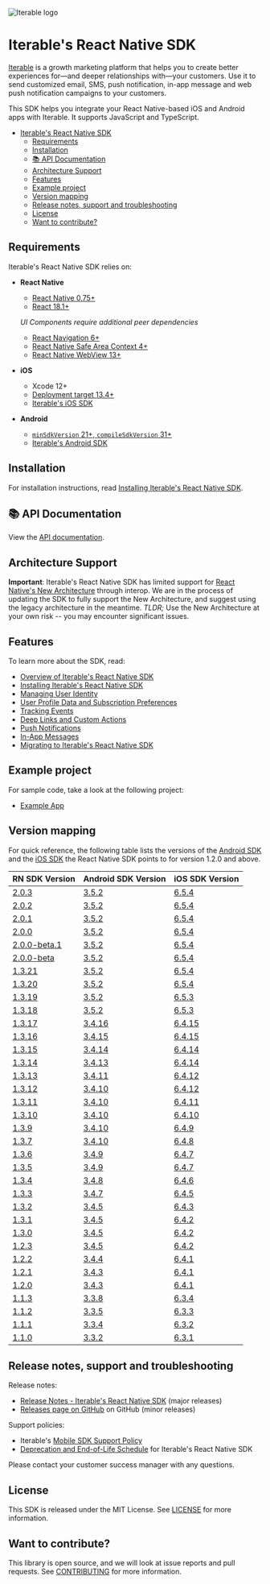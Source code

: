 ![Iterable logo](./images/Iterable-Logo.png "Iterable Logo")

# Iterable's React Native SDK

[Iterable](https://www.iterable.com) is a growth marketing platform that helps
you to create better experiences for—and deeper relationships with—your
customers. Use it to send customized email, SMS, push notification, in-app
message and web push notification campaigns to your customers.

This SDK helps you integrate your React Native-based iOS and Android apps with
Iterable. It supports JavaScript and TypeScript.



<!-- @import "[TOC]" {cmd="toc" depthFrom=2 depthTo=6 orderedList=false} -->

<!-- code_chunk_output -->

- [Iterable's React Native SDK](#iterables-react-native-sdk)
  - [Requirements](#requirements)
  - [Installation](#installation)
  - [📚 API Documentation](#-api-documentation)
  - [Architecture Support](#architecture-support)
  - [Features](#features)
  - [Example project](#example-project)
  - [Version mapping](#version-mapping)
  - [Release notes, support and troubleshooting](#release-notes-support-and-troubleshooting)
  - [License](#license)
  - [Want to contribute?](#want-to-contribute)

<!-- /code_chunk_output -->



## Requirements

Iterable's React Native SDK relies on:

- **React Native**
    - [React Native 0.75+](https://github.com/facebook/react-native)
    - [React 18.1+](https://github.com/facebook/react)

    _UI Components require additional peer dependencies_
    - [React Navigation 6+](https://github.com/react-navigation/react-navigation)
    - [React Native Safe Area Context 4+](https://github.com/th3rdwave/react-native-safe-area-context)
    - [React Native WebView 13+](https://github.com/react-native-webview/react-native-webview)

- **iOS**
    - Xcode 12+
    - [Deployment target 13.4+](https://help.apple.com/xcode/mac/current/#/deve69552ee5)
    - [Iterable's iOS SDK](https://github.com/Iterable/iterable-swift-sdk)

- **Android**
    - [`minSdkVersion` 21+, `compileSdkVersion` 31+](https://medium.com/androiddevelopers/picking-your-compilesdkversion-minsdkversion-targetsdkversion-a098a0341ebd)
    - [Iterable's Android SDK](https://github.com/Iterable/iterable-android-sdk)

## Installation

For installation instructions, read [Installing Iterable's React Native SDK](https://support.iterable.com/hc/articles/360045714132).

## 📚 API Documentation

View the [API documentation](https://iterable-react-native-sdk.netlify.app).

## Architecture Support

**Important**: Iterable's React Native SDK has limited support for [React
Native's New Architecture](https://reactnative.dev/architecture/landing-page)
through interop. We are in the process of updating the SDK to fully support the New
Architecture, and suggest using the legacy architecture in the meantime.  *TLDR;* Use the New Architecture at your own risk --
you may encounter significant issues.

## Features

To learn more about the SDK, read:

- [Overview of Iterable's React Native SDK](https://support.iterable.com/hc/articles/360045714072)
- [Installing Iterable's React Native SDK](https://support.iterable.com/hc/articles/360045714132)
- [Managing User Identity](https://support.iterable.com/hc/articles/360045714152)
- [User Profile Data and Subscription Preferences](https://support.iterable.com/hc/articles/360046134851)
- [Tracking Events](https://support.iterable.com/hc/articles/360046134891)
- [Deep Links and Custom Actions](https://support.iterable.com/hc/articles/360046134911)
- [Push Notifications](https://support.iterable.com/hc/articles/360046134871)
- [In-App Messages](https://support.iterable.com/hc/articles/360045714172)
- [Migrating to Iterable's React Native SDK](https://support.iterable.com/hc/articles/360046134931)

## Example project

For sample code, take a look at the following project:

- [Example App](https://github.com/Iterable/react-native-sdk/tree/master/example)

## Version mapping

For quick reference, the following table lists the versions of the [Android SDK](https://github.com/Iterable/iterable-android-sdk) and the [iOS SDK](https://github.com/Iterable/swift-sdk) the React Native SDK points to for version 1.2.0 and above.

| RN SDK Version                                                              | Android SDK Version                                                          | iOS SDK Version |
| --------------------------------------------------------------------------- | ---------------------------------------------------------------------------- | --------------- |
| [2.0.3](https://www.npmjs.com/package/@iterable/react-native-sdk/v/2.0.3) | [3.5.2](https://github.com/Iterable/iterable-android-sdk/releases/tag/3.5.2) | [6.5.4](https://github.com/Iterable/swift-sdk/releases/tag/6.5.4)
| [2.0.2](https://www.npmjs.com/package/@iterable/react-native-sdk/v/2.0.2) | [3.5.2](https://github.com/Iterable/iterable-android-sdk/releases/tag/3.5.2) | [6.5.4](https://github.com/Iterable/swift-sdk/releases/tag/6.5.4)
| [2.0.1](https://www.npmjs.com/package/@iterable/react-native-sdk/v/2.0.1) | [3.5.2](https://github.com/Iterable/iterable-android-sdk/releases/tag/3.5.2) | [6.5.4](https://github.com/Iterable/swift-sdk/releases/tag/6.5.4)
| [2.0.0](https://www.npmjs.com/package/@iterable/react-native-sdk/v/2.0.0) | [3.5.2](https://github.com/Iterable/iterable-android-sdk/releases/tag/3.5.2) | [6.5.4](https://github.com/Iterable/swift-sdk/releases/tag/6.5.4)
| [2.0.0-beta.1](https://www.npmjs.com/package/@iterable/react-native-sdk/v/2.0.0-beta.1) | [3.5.2](https://github.com/Iterable/iterable-android-sdk/releases/tag/3.5.2) | [6.5.4](https://github.com/Iterable/swift-sdk/releases/tag/6.5.4)
| [2.0.0-beta](https://www.npmjs.com/package/@iterable/react-native-sdk/v/2.0.0-beta) | [3.5.2](https://github.com/Iterable/iterable-android-sdk/releases/tag/3.5.2) | [6.5.4](https://github.com/Iterable/swift-sdk/releases/tag/6.5.4)
| [1.3.21](https://www.npmjs.com/package/@iterable/react-native-sdk/v/1.3.20) | [3.5.2](https://github.com/Iterable/iterable-android-sdk/releases/tag/3.5.2) | [6.5.4](https://github.com/Iterable/swift-sdk/releases/tag/6.5.4)
| [1.3.20](https://www.npmjs.com/package/@iterable/react-native-sdk/v/1.3.20) | [3.5.2](https://github.com/Iterable/iterable-android-sdk/releases/tag/3.5.2) | [6.5.4](https://github.com/Iterable/swift-sdk/releases/tag/6.5.4)
| [1.3.19](https://www.npmjs.com/package/@iterable/react-native-sdk/v/1.3.19) | [3.5.2](https://github.com/Iterable/iterable-android-sdk/releases/tag/3.5.2) | [6.5.3](https://github.com/Iterable/swift-sdk/releases/tag/6.5.3)
| [1.3.18](https://www.npmjs.com/package/@iterable/react-native-sdk/v/1.3.18) | [3.5.2](https://github.com/Iterable/iterable-android-sdk/releases/tag/3.5.2) | [6.5.3](https://github.com/Iterable/swift-sdk/releases/tag/6.5.3)
| [1.3.17](https://www.npmjs.com/package/@iterable/react-native-sdk/v/1.3.17) | [3.4.16](https://github.com/Iterable/iterable-android-sdk/releases/tag/3.4.16) | [6.4.15](https://github.com/Iterable/swift-sdk/releases/tag/6.4.15)
| [1.3.16](https://www.npmjs.com/package/@iterable/react-native-sdk/v/1.3.16) | [3.4.15](https://github.com/Iterable/iterable-android-sdk/releases/tag/3.4.15) | [6.4.15](https://github.com/Iterable/swift-sdk/releases/tag/6.4.15)
| [1.3.15](https://www.npmjs.com/package/@iterable/react-native-sdk/v/1.3.15) | [3.4.14](https://github.com/Iterable/iterable-android-sdk/releases/tag/3.4.14) | [6.4.14](https://github.com/Iterable/swift-sdk/releases/tag/6.4.14)
| [1.3.14](https://www.npmjs.com/package/@iterable/react-native-sdk/v/1.3.14) | [3.4.13](https://github.com/Iterable/iterable-android-sdk/releases/tag/3.4.13) | [6.4.14](https://github.com/Iterable/swift-sdk/releases/tag/6.4.14)
| [1.3.13](https://www.npmjs.com/package/@iterable/react-native-sdk/v/1.3.13) | [3.4.11](https://github.com/Iterable/iterable-android-sdk/releases/tag/3.4.11) | [6.4.12](https://github.com/Iterable/swift-sdk/releases/tag/6.4.12)
| [1.3.12](https://www.npmjs.com/package/@iterable/react-native-sdk/v/1.3.12) | [3.4.10](https://github.com/Iterable/iterable-android-sdk/releases/tag/3.4.10) | [6.4.12](https://github.com/Iterable/swift-sdk/releases/tag/6.4.12)
| [1.3.11](https://www.npmjs.com/package/@iterable/react-native-sdk/v/1.3.11) | [3.4.10](https://github.com/Iterable/iterable-android-sdk/releases/tag/3.4.10) | [6.4.11](https://github.com/Iterable/swift-sdk/releases/tag/6.4.11)
| [1.3.10](https://www.npmjs.com/package/@iterable/react-native-sdk/v/1.3.10) | [3.4.10](https://github.com/Iterable/iterable-android-sdk/releases/tag/3.4.10) | [6.4.10](https://github.com/Iterable/swift-sdk/releases/tag/6.4.10) |
| [1.3.9](https://www.npmjs.com/package/@iterable/react-native-sdk/v/1.3.9)   | [3.4.10](https://github.com/Iterable/iterable-android-sdk/releases/tag/3.4.10) | [6.4.9](https://github.com/Iterable/swift-sdk/releases/tag/6.4.9) |
| [1.3.7](https://www.npmjs.com/package/@iterable/react-native-sdk/v/1.3.7)   | [3.4.10](https://github.com/Iterable/iterable-android-sdk/releases/tag/3.4.10) | [6.4.8](https://github.com/Iterable/swift-sdk/releases/tag/6.4.8) |
| [1.3.6](https://www.npmjs.com/package/@iterable/react-native-sdk/v/1.3.6)   | [3.4.9](https://github.com/Iterable/iterable-android-sdk/releases/tag/3.4.9) | [6.4.7](https://github.com/Iterable/swift-sdk/releases/tag/6.4.7) |
| [1.3.5](https://www.npmjs.com/package/@iterable/react-native-sdk/v/1.3.5)   | [3.4.9](https://github.com/Iterable/iterable-android-sdk/releases/tag/3.4.9) | [6.4.7](https://github.com/Iterable/swift-sdk/releases/tag/6.4.7) |
| [1.3.4](https://www.npmjs.com/package/@iterable/react-native-sdk/v/1.3.4)   | [3.4.8](https://github.com/Iterable/iterable-android-sdk/releases/tag/3.4.8) | [6.4.6](https://github.com/Iterable/swift-sdk/releases/tag/6.4.6) |
| [1.3.3](https://www.npmjs.com/package/@iterable/react-native-sdk/v/1.3.3)   | [3.4.7](https://github.com/Iterable/iterable-android-sdk/releases/tag/3.4.7) | [6.4.5](https://github.com/Iterable/swift-sdk/releases/tag/6.4.5) |
| [1.3.2](https://www.npmjs.com/package/@iterable/react-native-sdk/v/1.3.2)   | [3.4.5](https://github.com/Iterable/iterable-android-sdk/releases/tag/3.4.5) | [6.4.3](https://github.com/Iterable/swift-sdk/releases/tag/6.4.3) |
| [1.3.1](https://www.npmjs.com/package/@iterable/react-native-sdk/v/1.3.1)   | [3.4.5](https://github.com/Iterable/iterable-android-sdk/releases/tag/3.4.5) | [6.4.2](https://github.com/Iterable/swift-sdk/releases/tag/6.4.2) |
| [1.3.0](https://www.npmjs.com/package/@iterable/react-native-sdk/v/1.3.0)   | [3.4.5](https://github.com/Iterable/iterable-android-sdk/releases/tag/3.4.5) | [6.4.2](https://github.com/Iterable/swift-sdk/releases/tag/6.4.2) |
| [1.2.3](https://www.npmjs.com/package/@iterable/react-native-sdk/v/1.2.3)   | [3.4.5](https://github.com/Iterable/iterable-android-sdk/releases/tag/3.4.5) | [6.4.2](https://github.com/Iterable/swift-sdk/releases/tag/6.4.2) |
| [1.2.2](https://www.npmjs.com/package/@iterable/react-native-sdk/v/1.2.2)   | [3.4.4](https://github.com/Iterable/iterable-android-sdk/releases/tag/3.4.4) | [6.4.1](https://github.com/Iterable/swift-sdk/releases/tag/6.4.1) |
| [1.2.1](https://www.npmjs.com/package/@iterable/react-native-sdk/v/1.2.1)   | [3.4.3](https://github.com/Iterable/iterable-android-sdk/releases/tag/3.4.3) | [6.4.1](https://github.com/Iterable/swift-sdk/releases/tag/6.4.1) |
| [1.2.0](https://www.npmjs.com/package/@iterable/react-native-sdk/v/1.2.0)   | [3.4.3](https://github.com/Iterable/iterable-android-sdk/releases/tag/3.4.3) | [6.4.1](https://github.com/Iterable/swift-sdk/releases/tag/6.4.1) |
| [1.1.3](https://www.npmjs.com/package/@iterable/react-native-sdk/v/1.1.3)   | [3.3.8](https://github.com/Iterable/iterable-android-sdk/releases/tag/3.3.8) | [6.3.4](https://github.com/Iterable/swift-sdk/releases/tag/6.3.4) |
| [1.1.2](https://www.npmjs.com/package/@iterable/react-native-sdk/v/1.1.2)   | [3.3.5](https://github.com/Iterable/iterable-android-sdk/releases/tag/3.3.5) | [6.3.3](https://github.com/Iterable/swift-sdk/releases/tag/6.3.3) |
| [1.1.1](https://www.npmjs.com/package/@iterable/react-native-sdk/v/1.1.1)   | [3.3.4](https://github.com/Iterable/iterable-android-sdk/releases/tag/3.3.4) | [6.3.2](https://github.com/Iterable/swift-sdk/releases/tag/6.3.2) |
| [1.1.0](https://www.npmjs.com/package/@iterable/react-native-sdk/v/1.1.0)   | [3.3.2](https://github.com/Iterable/iterable-android-sdk/releases/tag/3.3.2) | [6.3.1](https://github.com/Iterable/swift-sdk/releases/tag/6.3.1) |

## Release notes, support and troubleshooting

Release notes:

- [Release Notes - Iterable's React Native SDK](https://support.iterable.com/hc/articles/360045714352) (major releases)
- [Releases page on GitHub](https://github.com/Iterable/react-native-sdk/releases)
  on GitHub (minor releases)

Support policies:

- Iterable's [Mobile SDK Support Policy](https://support.iterable.com/hc/articles/360046136171)
- [Deprecation and End-of-Life Schedule](https://support.iterable.com/hc/articles/360045714352#deprecation-and-end-of-life-schedule)
  for Iterable's React Native SDK

Please contact your customer success manager with any questions.

## License

This SDK is released under the MIT License. See [LICENSE](https://github.com/Iterable/swift-sdk/blob/master/LICENSE.md)
for more information.

## Want to contribute?

This library is open source, and we will look at issue reports and pull requests.
See [CONTRIBUTING](CONTRIBUTING.md) for more information.
